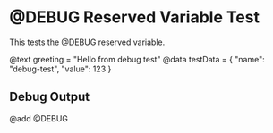 # @DEBUG Reserved Variable Test

This tests the @DEBUG reserved variable.

@text greeting = "Hello from debug test"
@data testData = { "name": "debug-test", "value": 123 }

## Debug Output

@add @DEBUG